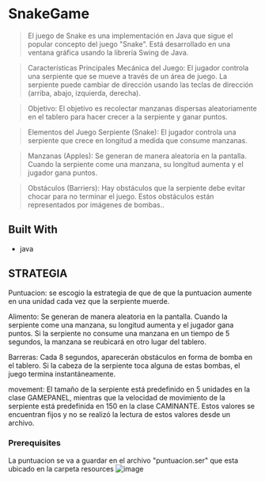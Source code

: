 <a name="readme-top"></a>

# SnakeGame

> El juego de Snake es una implementación en Java que sigue el popular concepto del juego "Snake". Está desarrollado en una ventana gráfica usando la librería Swing de Java.

>Características Principales
Mecánica del Juego: El jugador controla una serpiente que se mueve a través de un área de juego. La serpiente puede cambiar de dirección usando las teclas de dirección (arriba, abajo, izquierda, derecha).

>Objetivo: El objetivo es recolectar manzanas dispersas aleatoriamente en el tablero para hacer crecer a la serpiente y ganar puntos.

>Elementos del Juego
Serpiente (Snake): El jugador controla una serpiente que crece en longitud a medida que consume manzanas.

>Manzanas (Apples): Se generan de manera aleatoria en la pantalla. Cuando la serpiente come una manzana, su longitud aumenta y el jugador gana puntos.

>Obstáculos (Barriers): Hay obstáculos que la serpiente debe evitar chocar para no terminar el juego. Estos obstáculos están representados por imágenes de bombas..

## Built With

- java


## STRATEGIA

Puntuacion: se escogio la estrategia de que de que la puntuacion aumente en una unidad cada vez que la serpiente muerde.

Alimento: Se generan de manera aleatoria en la pantalla. Cuando la serpiente come una manzana, su longitud aumenta y el jugador gana puntos. Si la serpiente no consume una manzana en un tiempo de 5 segundos, la manzana se reubicará en otro lugar del tablero.

Barreras: Cada 8 segundos, aparecerán obstáculos en forma de bomba en el tablero. Si la cabeza de la serpiente toca alguna de estas bombas, el juego termina instantáneamente.

movement: El tamaño de la serpiente está predefinido en 5 unidades en la clase GAMEPANEL, mientras que la velocidad de movimiento de la serpiente está predefinida en 150 en la clase CAMINANTE. Estos valores se encuentran fijos y no se realizó la lectura de estos valores desde un archivo.
### Prerequisites


La puntuacion se va a guardar en el archivo "puntuacion.ser"  que esta ubicado en la carpeta resources 
![image](https://github.com/brayanfu038/SnakeGame/assets/126002005/89d8da05-0aee-4898-92cb-7a0d60778902)



